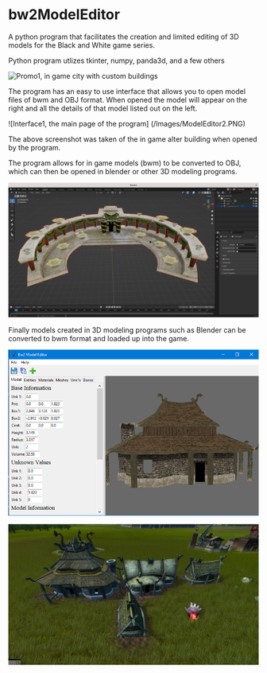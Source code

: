 # bw2ModelEditor
A python program that facilitates the creation and limited editing of 3D models for the Black and White game series.

Python program utlizes tkinter, numpy, panda3d, and a few others

![Promo1, in game city with custom buildings](/Images/Promo_4.png)

The program has an easy to use interface that allows you to open model files of bwm and OBJ format. When opened the model will appear on the right and all the details of that model listed out on the left.

![Interface1, the main page of the program] (/Images/ModelEditor2.PNG)

The above screenshot was taken of the in game alter building when opened by the program.

The program allows for in game models (bwm) to be converted to OBJ, which can then be opened in blender or other 3D modeling programs.

![InBlender, the alter in blender](/Images/Screenshot_from_2022-01-16_20-32-15.png)

Finally models created in 3D modeling programs such as Blender can be converted to bwm format and loaded up into the game.

![BlenderObject, house made in blender loaded into the program](/Images/Converted_Highlighted.png)

![Blender Object in game, custom house in the game](/Images/BW_Screen_0392.png)
